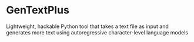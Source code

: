 # GenTextPlus
Lightweight, hackable Python tool that takes a text file as input and generates more text using autoregressive character-level language models
